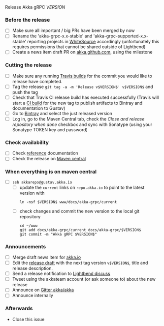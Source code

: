 Release Akka gRPC $VERSION$

<!--

(Liberally copied and adopted from Scala itself https://github.com/scala/scala-dev/blob/b11cd2e4a4431de7867db6b39362bea8fa6650e7/notes/releases/template.md)

For every release, make a copy of this file named after the release, and expand the variables.
Ideally replacing variables could become a script you can run on your local machine.

Variables to be expanded in this template:
- $VERSION$=??? 

-->

### Before the release

- [ ] Make sure all important / big PRs have been merged by now
- [ ] Rename the 'akka-grpc-x.x-stable' and 'akka-grpc-supported-x.x-stable' reporting projects in [WhiteSource](https://saas.whitesourcesoftware.com/Wss/WSS.html) accordingly (unfortunately this requires permissions that cannot be shared outside of Lightbend)
- [ ] Create a news item draft PR on [akka.github.com](https://github.com/akka/akka.github.com), using the milestone

### Cutting the release

- [ ] Make sure any running [Travis builds](https://travis-ci.org/akka/akka-grpc) for the commit you would like to release have completed.
- [ ] Tag the release `git tag -a -m 'Release v$VERSION$' v$VERSION$` and push the tag
- [ ] Check that Travis CI release build has executed successfully (Travis will start a [CI build](https://travis-ci.org/akka/akka-grpc/builds) for the new tag to publish artifacts to Bintray and documentation to Gustav)
- [ ] Go to [Bintray](https://bintray.com/akka/maven/akka-grpc) and select the just released version
- [ ] Log in, go to the Maven Central tab, check the *Close and release repository when done* checkbox and sync with Sonatype (using your Sonatype TOKEN key and password)

### Check availability

- [ ] Check [reference](https://doc.akka.io/docs/akka-grpc/$VERSION$/) documentation
- [ ] Check the release on [Maven central](https://repo1.maven.org/maven2/com/lightbend/akka/grpc/akka-grpc-scalapb-protoc-plugin_2.12/$VERSION$/)

### When everything is on maven central
  - [ ] `ssh akkarepo@gustav.akka.io`
    - [ ] update the `current` links on `repo.akka.io` to point to the latest version with
         ```
         ln -nsf $VERSION$ www/docs/akka-grpc/current
         ```
    - [ ] check changes and commit the new version to the local git repository
         ```
         cd ~/www
         git add docs/akka-grpc/current docs/akka-grpc/$VERSION$
         git commit -m "Akka gRPC $VERSION$"
         ```

### Announcements

- [ ] Merge draft news item for [akka.io](https://github.com/akka/akka.github.com)
- [ ] Edit the [release draft](https://github.com/akka/akka-grpc/releases) with the next tag version `v$VERSION$`, title and release description.
- [ ] Send a release notification to [Lightbend discuss](https://discuss.akka.io)
- [ ] Tweet using the akkateam account (or ask someone to) about the new release
- [ ] Announce on [Gitter akka/akka](https://gitter.im/akka/akka)
- [ ] Announce internally

### Afterwards

- Close this issue
